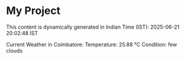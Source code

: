 # My Project

This content is dynamically generated in Indian Time (IST): 2025-06-21 20:02:48 IST


Current Weather in Coimbatore:
Temperature: 25.88 °C
Condition: few clouds
